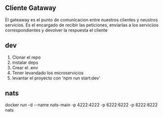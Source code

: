 ## Cliente Gataway

El gateaway es el punto de comunicacion entre nuestros clientes y neustros servicios.
Es el encargado de recibir las peticiones, enviarlas a los serviciios correspondientes y devolver la respuesta el cliente

## dev

1. Clonar el repo
2. instalar deps
3. Crear el .env
4. Tener levandado los microservicios
5. levantar el proyecto con 'npm run start:dev'

## nats

docker run -d --name nats-main -p 4222:4222 -p 6222:6222 -p 8222:8222 nats
